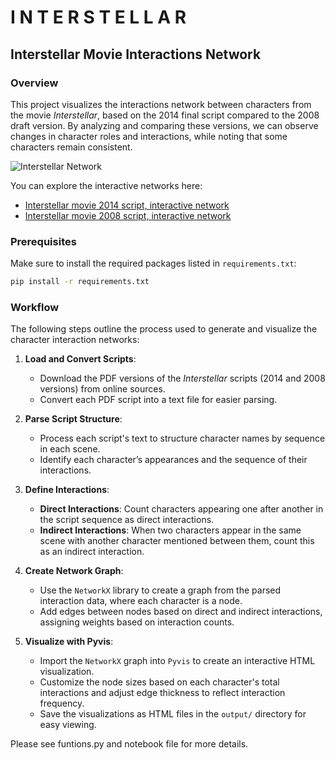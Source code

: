 # I N T E R S T E L L A R
## Interstellar Movie Interactions Network

### Overview
This project visualizes the interactions network between characters from the movie *Interstellar*, based on the 2014 final script compared to the 2008 draft version. By analyzing and comparing these versions, we can observe changes in character roles and interactions, while noting that some characters remain consistent.

![Interstellar Network](https://github.com/annguyen-git/interstellar-movie-interactions-analytics/blob/main/resources/interaction_network.gif)

You can explore the interactive networks here:
- [Interstellar movie 2014 script, interactive network](https://annguyen-git.github.io/interstellar-movie-interactions-analytics/output/interstellar_2014.html)
- [Interstellar movie 2008 script, interactive network](https://annguyen-git.github.io/interstellar-movie-interactions-analytics/output/interstellar_2008.html)

### Prerequisites
Make sure to install the required packages listed in `requirements.txt`:
```bash
pip install -r requirements.txt
```
### Workflow

The following steps outline the process used to generate and visualize the character interaction networks:

1. **Load and Convert Scripts**: 
   - Download the PDF versions of the *Interstellar* scripts (2014 and 2008 versions) from online sources.
   - Convert each PDF script into a text file for easier parsing.

2. **Parse Script Structure**: 
   - Process each script's text to structure character names by sequence in each scene.
   - Identify each character’s appearances and the sequence of their interactions.

3. **Define Interactions**:
   - **Direct Interactions**: Count characters appearing one after another in the script sequence as direct interactions.
   - **Indirect Interactions**: When two characters appear in the same scene with another character mentioned between them, count this as an indirect interaction.

4. **Create Network Graph**:
   - Use the `NetworkX` library to create a graph from the parsed interaction data, where each character is a node.
   - Add edges between nodes based on direct and indirect interactions, assigning weights based on interaction counts.

5. **Visualize with Pyvis**:
   - Import the `NetworkX` graph into `Pyvis` to create an interactive HTML visualization.
   - Customize the node sizes based on each character's total interactions and adjust edge thickness to reflect interaction frequency.
   - Save the visualizations as HTML files in the `output/` directory for easy viewing.

Please see funtions.py and notebook file for more details.

